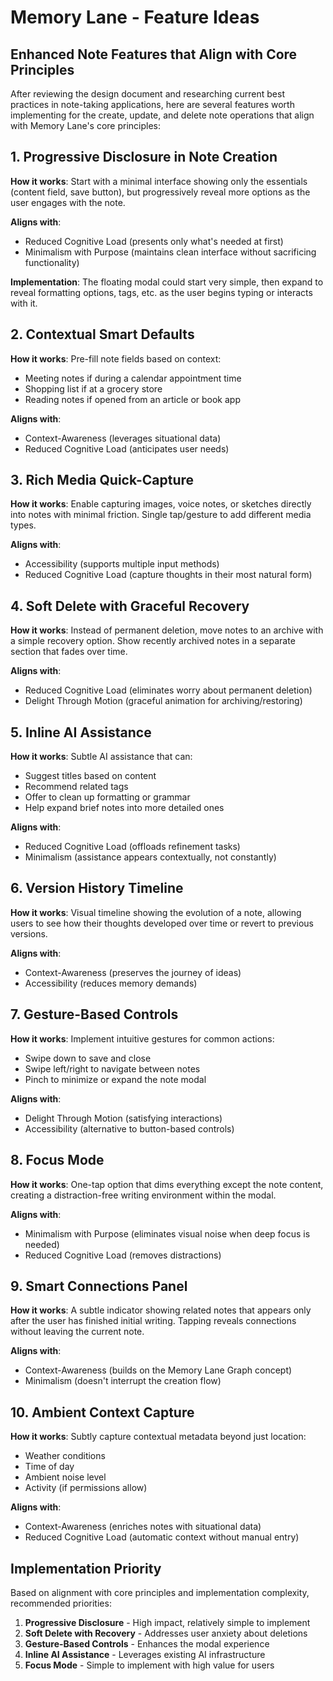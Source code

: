 # Memory Lane - Feature Ideas

## Enhanced Note Features that Align with Core Principles

After reviewing the design document and researching current best practices in note-taking applications, here are several features worth implementing for the create, update, and delete note operations that align with Memory Lane's core principles:

## 1. Progressive Disclosure in Note Creation

**How it works**: Start with a minimal interface showing only the essentials (content field, save button), but progressively reveal more options as the user engages with the note.

**Aligns with**: 
- Reduced Cognitive Load (presents only what's needed at first)
- Minimalism with Purpose (maintains clean interface without sacrificing functionality)

**Implementation**: The floating modal could start very simple, then expand to reveal formatting options, tags, etc. as the user begins typing or interacts with it.

## 2. Contextual Smart Defaults

**How it works**: Pre-fill note fields based on context:
- Meeting notes if during a calendar appointment time
- Shopping list if at a grocery store
- Reading notes if opened from an article or book app

**Aligns with**:
- Context-Awareness (leverages situational data)
- Reduced Cognitive Load (anticipates user needs)

## 3. Rich Media Quick-Capture

**How it works**: Enable capturing images, voice notes, or sketches directly into notes with minimal friction. Single tap/gesture to add different media types.

**Aligns with**:
- Accessibility (supports multiple input methods)
- Reduced Cognitive Load (capture thoughts in their most natural form)

## 4. Soft Delete with Graceful Recovery

**How it works**: Instead of permanent deletion, move notes to an archive with a simple recovery option. Show recently archived notes in a separate section that fades over time.

**Aligns with**:
- Reduced Cognitive Load (eliminates worry about permanent deletion)
- Delight Through Motion (graceful animation for archiving/restoring)

## 5. Inline AI Assistance

**How it works**: Subtle AI assistance that can:
- Suggest titles based on content
- Recommend related tags
- Offer to clean up formatting or grammar
- Help expand brief notes into more detailed ones

**Aligns with**:
- Reduced Cognitive Load (offloads refinement tasks)
- Minimalism (assistance appears contextually, not constantly)

## 6. Version History Timeline

**How it works**: Visual timeline showing the evolution of a note, allowing users to see how their thoughts developed over time or revert to previous versions.

**Aligns with**:
- Context-Awareness (preserves the journey of ideas)
- Accessibility (reduces memory demands)

## 7. Gesture-Based Controls

**How it works**: Implement intuitive gestures for common actions:
- Swipe down to save and close
- Swipe left/right to navigate between notes
- Pinch to minimize or expand the note modal

**Aligns with**:
- Delight Through Motion (satisfying interactions)
- Accessibility (alternative to button-based controls)

## 8. Focus Mode

**How it works**: One-tap option that dims everything except the note content, creating a distraction-free writing environment within the modal.

**Aligns with**:
- Minimalism with Purpose (eliminates visual noise when deep focus is needed)
- Reduced Cognitive Load (removes distractions)

## 9. Smart Connections Panel

**How it works**: A subtle indicator showing related notes that appears only after the user has finished initial writing. Tapping reveals connections without leaving the current note.

**Aligns with**:
- Context-Awareness (builds on the Memory Lane Graph concept)
- Minimalism (doesn't interrupt the creation flow)

## 10. Ambient Context Capture

**How it works**: Subtly capture contextual metadata beyond just location:
- Weather conditions
- Time of day
- Ambient noise level
- Activity (if permissions allow)

**Aligns with**:
- Context-Awareness (enriches notes with situational data)
- Reduced Cognitive Load (automatic context without manual entry)

## Implementation Priority

Based on alignment with core principles and implementation complexity, recommended priorities:

1. **Progressive Disclosure** - High impact, relatively simple to implement
2. **Soft Delete with Recovery** - Addresses user anxiety about deletions
3. **Gesture-Based Controls** - Enhances the modal experience
4. **Inline AI Assistance** - Leverages existing AI infrastructure 
5. **Focus Mode** - Simple to implement with high value for users 